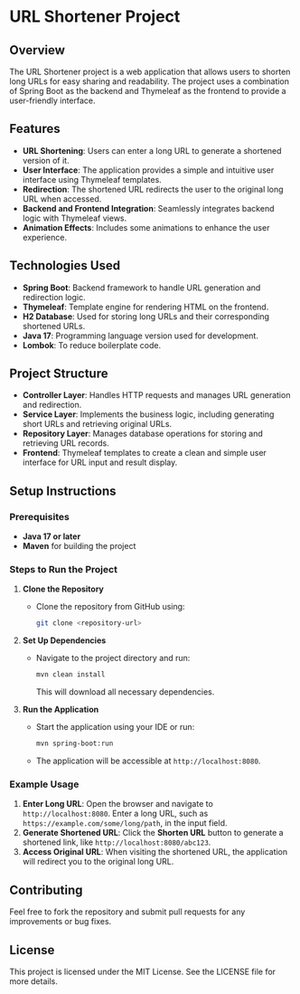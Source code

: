 # URL Shortener Project

## Overview
The URL Shortener project is a web application that allows users to shorten long URLs for easy sharing and readability. The project uses a combination of Spring Boot as the backend and Thymeleaf as the frontend to provide a user-friendly interface.

## Features
- **URL Shortening**: Users can enter a long URL to generate a shortened version of it.
- **User Interface**: The application provides a simple and intuitive user interface using Thymeleaf templates.
- **Redirection**: The shortened URL redirects the user to the original long URL when accessed.
- **Backend and Frontend Integration**: Seamlessly integrates backend logic with Thymeleaf views.
- **Animation Effects**: Includes some animations to enhance the user experience.

## Technologies Used
- **Spring Boot**: Backend framework to handle URL generation and redirection logic.
- **Thymeleaf**: Template engine for rendering HTML on the frontend.
- **H2 Database**: Used for storing long URLs and their corresponding shortened URLs.
- **Java 17**: Programming language version used for development.
- **Lombok**: To reduce boilerplate code.

## Project Structure
- **Controller Layer**: Handles HTTP requests and manages URL generation and redirection.
- **Service Layer**: Implements the business logic, including generating short URLs and retrieving original URLs.
- **Repository Layer**: Manages database operations for storing and retrieving URL records.
- **Frontend**: Thymeleaf templates to create a clean and simple user interface for URL input and result display.

## Setup Instructions

### Prerequisites
- **Java 17 or later**
- **Maven** for building the project

### Steps to Run the Project

1. **Clone the Repository**
   - Clone the repository from GitHub using:
     ```sh
     git clone <repository-url>
     ```

2. **Set Up Dependencies**
   - Navigate to the project directory and run:
     ```sh
     mvn clean install
     ```
     This will download all necessary dependencies.

3. **Run the Application**
   - Start the application using your IDE or run:
     ```sh
     mvn spring-boot:run
     ```
   - The application will be accessible at `http://localhost:8080`.

### Example Usage
1. **Enter Long URL**: Open the browser and navigate to `http://localhost:8080`. Enter a long URL, such as `https://example.com/some/long/path`, in the input field.
2. **Generate Shortened URL**: Click the **Shorten URL** button to generate a shortened link, like `http://localhost:8080/abc123`.
3. **Access Original URL**: When visiting the shortened URL, the application will redirect you to the original long URL.

## Contributing
Feel free to fork the repository and submit pull requests for any improvements or bug fixes.

## License
This project is licensed under the MIT License. See the LICENSE file for more details.

